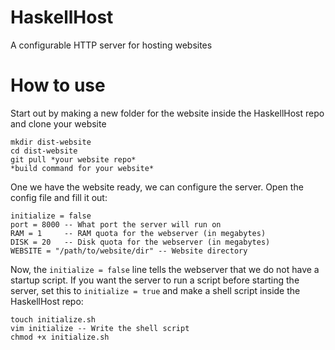# HaskellHost
 A configurable HTTP server for hosting websites
 
# How to use
Start out by making a new folder for the website inside the HaskellHost repo and clone your website
```
mkdir dist-website
cd dist-website
git pull *your website repo*
*build command for your website*
```
One we have the website ready, we can configure the server. Open the config file and fill it out:
```
initialize = false
port = 8000 -- What port the server will run on
RAM = 1     -- RAM quota for the webserver (in megabytes)
DISK = 20   -- Disk quota for the webserver (in megabytes)
WEBSITE = "/path/to/website/dir" -- Website directory
```
Now, the `initialize = false` line tells the webserver that we do not have a startup script. If you want the server to run a script before starting the server, set this to `initialize = true` and make a shell script inside the HaskellHost repo:
```
touch initialize.sh
vim initialize -- Write the shell script
chmod +x initialize.sh
```
